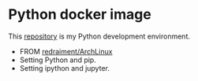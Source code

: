 # Python docker image

This [repository](https://github.com/redraiment/docker-python) is my Python development environment.

* FROM [redraiment/ArchLinux](https://hub.docker.com/redraiment/archlinux)
* Setting Python and pip.
* Setting ipython and jupyter.
